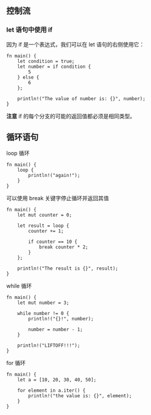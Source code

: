 ## 控制流

### let 语句中使用 if

因为 if 是一个表达式，我们可以在 let 语句的右侧使用它：

```
fn main() {
    let condition = true;
    let number = if condition {
        5
    } else {
        6
    };

    println!("The value of number is: {}", number);
}
```

**注意**
if 的每个分支的可能的返回值都必须是相同类型。

## 循环语句

loop 循环
```
fn main() {
    loop {
        println!("again!");
    }
}
```

可以使用 break 关键字停止循环并返回其值
```
fn main() {
    let mut counter = 0;

    let result = loop {
        counter += 1;

        if counter == 10 {
            break counter * 2;
        }
    };

    println!("The result is {}", result);
}
```

while 循环
```
fn main() {
    let mut number = 3;

    while number != 0 {
        println!("{}!", number);

        number = number - 1;
    }

    println!("LIFTOFF!!!");
}
```

for 循环
```
fn main() {
    let a = [10, 20, 30, 40, 50];

    for element in a.iter() {
        println!("the value is: {}", element);
    }
}
```

